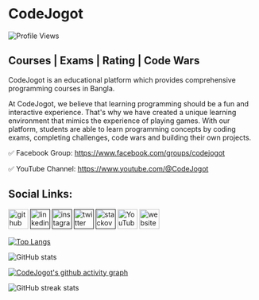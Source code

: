 # CodeJogot

![Profile Views](https://komarev.com/ghpvc/?username=CodeJogot&color=blueviolet)

## Courses | Exams | Rating | Code Wars

CodeJogot is an educational platform which provides comprehensive programming courses in Bangla.

At CodeJogot, we believe that learning programming should be a fun and interactive experience. That's why we have created a unique learning environment that mimics the experience of playing games. With our platform, students are able to learn programming concepts by coding exams, completing challenges, code wars and building their own projects.

✅ Facebook Group: https://www.facebook.com/groups/codejogot

✅ YouTube Channel: https://www.youtube.com/@CodeJogot

## Social Links:

[<img src='https://cdn.jsdelivr.net/npm/simple-icons@3.0.1/icons/github.svg' alt='github' height='40'>](https://github.com/CodeJogot) [<img src='https://cdn.jsdelivr.net/npm/simple-icons@3.0.1/icons/linkedin.svg' alt='linkedin' height='40'>]() [<img src='https://cdn.jsdelivr.net/npm/simple-icons@3.0.1/icons/instagram.svg' alt='instagram' height='40'>]() [<img src='https://cdn.jsdelivr.net/npm/simple-icons@3.0.1/icons/twitter.svg' alt='twitter' height='40'>]() [<img src='https://cdn.jsdelivr.net/npm/simple-icons@3.0.1/icons/stackoverflow.svg' alt='stackoverflow' height='40'>]() [<img src='https://cdn.jsdelivr.net/npm/simple-icons@3.0.1/icons/youtube.svg' alt='YouTube' height='40'>](https://www.youtube.com/@CodeJogot) [<img src='https://cdn.jsdelivr.net/npm/simple-icons@3.0.1/icons/icloud.svg' alt='website' height='40'>](http://www.codejogot.com/)

[![Top Langs](https://github-readme-stats.vercel.app/api/top-langs/?username=CodeJogot)](https://github.com/anuraghazra/github-readme-stats)

![GitHub stats](https://github-readme-stats.vercel.app/api?username=CodeJogot&show_icons=true&theme=gruvbox_light)

[![CodeJogot's github activity graph](https://github-readme-activity-graph.vercel.app/graph?username=CodeJogot&theme=react-dark)](https://github.com/ashutosh00710/github-readme-activity-graph)

![GitHub streak stats](https://github-readme-streak-stats.herokuapp.com/?user=CodeJogot)
